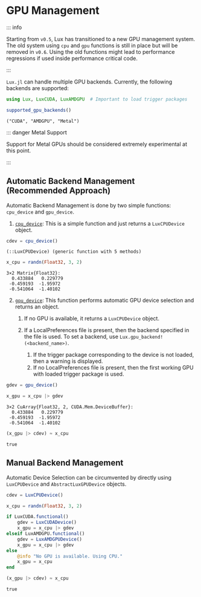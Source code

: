 
<a id='GPU-Management'></a>

# GPU Management


::: info


Starting from `v0.5`, Lux has transitioned to a new GPU management system. The old system using `cpu` and `gpu` functions is still in place but will be removed in `v0.6`. Using the  old functions might lead to performance regressions if used inside performance critical  code.


:::


`Lux.jl` can handle multiple GPU backends. Currently, the following backends are supported:


```julia
using Lux, LuxCUDA, LuxAMDGPU  # Important to load trigger packages

supported_gpu_backends()
```


```
("CUDA", "AMDGPU", "Metal")
```


::: danger Metal Support


Support for Metal GPUs should be considered extremely experimental at this point.


:::


<a id='Automatic-Backend-Management-(Recommended-Approach)'></a>

## Automatic Backend Management (Recommended Approach)


Automatic Backend Management is done by two simple functions: `cpu_device` and `gpu_device`.


1. [`cpu_device`](../api/Accelerator_Support/LuxDeviceUtils#LuxDeviceUtils.cpu_device): This is a simple function and just returns a `LuxCPUDevice` object.


```julia
cdev = cpu_device()
```


```
(::LuxCPUDevice) (generic function with 5 methods)
```


```julia
x_cpu = randn(Float32, 3, 2)
```


```
3×2 Matrix{Float32}:
  0.433884   0.229779
 -0.459193  -1.95972
 -0.541064  -1.40102
```


2. [`gpu_device`](../api/Accelerator_Support/LuxDeviceUtils#LuxDeviceUtils.gpu_device): This function performs automatic GPU device selection and returns an object.

    1. If no GPU is available, it returns a `LuxCPUDevice` object.
    2. If a LocalPreferences file is present, then the backend specified in the file is used. To set a backend, use `Lux.gpu_backend!(<backend_name>)`.

        1. If the trigger package corresponding to the device is not loaded, then a warning is displayed.
        2. If no LocalPreferences file is present, then the first working GPU with loaded trigger package is used.


```julia
gdev = gpu_device()

x_gpu = x_cpu |> gdev
```


```
3×2 CuArray{Float32, 2, CUDA.Mem.DeviceBuffer}:
  0.433884   0.229779
 -0.459193  -1.95972
 -0.541064  -1.40102
```


```julia
(x_gpu |> cdev) ≈ x_cpu
```


```
true
```


<a id='Manual-Backend-Management'></a>

## Manual Backend Management


Automatic Device Selection can be circumvented by directly using `LuxCPUDevice` and `AbstractLuxGPUDevice` objects.


```julia
cdev = LuxCPUDevice()

x_cpu = randn(Float32, 3, 2)

if LuxCUDA.functional()
    gdev = LuxCUDADevice()
    x_gpu = x_cpu |> gdev
elseif LuxAMDGPU.functional()
    gdev = LuxAMDGPUDevice()
    x_gpu = x_cpu |> gdev
else
    @info "No GPU is available. Using CPU."
    x_gpu = x_cpu
end

(x_gpu |> cdev) ≈ x_cpu
```


```
true
```

